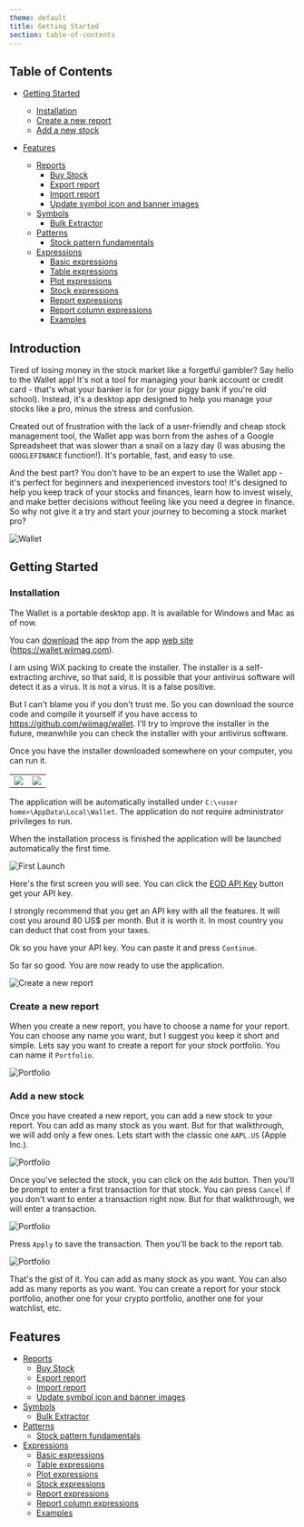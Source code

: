 ```yaml
---
theme: default
title: Getting Started
section: table-of-contents
---
```


## Table of Contents

- [Getting Started](#getting-started)
  - [Installation](#installation)
  - [Create a new report](#create-a-new-report)
  - [Add a new stock](#add-a-new-stock)

- [Features](#features)
  - [Reports](./report.md)
      - [Buy Stock](buy_stock.md)
      - [Export report](report_export.md)
      - [Import report](report_import.md)
      - [Update symbol icon and banner images](update_icon.md)
  - [Symbols](./symbols.md)
      - [Bulk Extractor](./bulk_extractor.md)
  - [Patterns](./pattern.md)
      - [Stock pattern fundamentals](stock_pattern_fundamentals.md)
  - [Expressions](./expressions.md)
      - [Basic expressions](./expressions.md#basic-functions)
      - [Table expressions](./expressions.md#tabletitle-set-columns)
      - [Plot expressions](./expressions.md#plottitle-x_set-y_set-options)
      - [Stock expressions](./expressions.md#ssymbol-field-date-stock-or-eod)
      - [Report expressions](./expressions.md#rreport-title-field)
      - [Report column expressions](./expressions.md#column-expressions)
      - [Examples](./expressions.md#examples-5)

<!-- 
# TODO Define all section we want to be in the user manual
- [ ] Sell stock
- [ ] Report timeline
- [ ] Report summary
- [ ] Report title order details
- [ ] User settings
- [ ] Console
- [ ] Stock and report expressions
- [ ] Report columns
  - [ ] Individual column explanations
- [ ] Report column expressions
- [ ] Show sold titles
- [ ] Show titles with no quantity
- [ ] Report title transactions graph
- [ ] Symbols search
- [ ] Market symbols
- [ ] Symbol indexes
- [ ] Symbol currencies
- [ ] Last day data
- [ ] Alerts
- [ ] Macro indicators
- [ ] Search for new versions
- [ ] EOD usages
- [ ] Wallet tracking
- Pattern View
  - [ ] Pattern view
  - [ ] Stats
  - [ ] Graphics
--> 

## Introduction

Tired of losing money in the stock market like a forgetful gambler? Say hello to the Wallet app! It's not a tool for managing your bank account or credit card - that's what your banker is for (or your piggy bank if you're old school). Instead, it's a desktop app designed to help you manage your stocks like a pro, minus the stress and confusion.

Created out of frustration with the lack of a user-friendly and cheap stock management tool, the Wallet app was born from the ashes of a Google Spreadsheet that was slower than a snail on a lazy day (I was abusing the `GOOGLEFINANCE` function!). It's portable, fast, and easy to use.

And the best part? You don't have to be an expert to use the Wallet app - it's perfect for beginners and inexperienced investors too! It's designed to help you keep track of your stocks and finances, learn how to invest wisely, and make better decisions without feeling like you need a degree in finance. So why not give it a try and start your journey to becoming a stock market pro?

![Wallet](./img/wallet.png)

## Getting Started

### Installation

The Wallet is a portable desktop app. It is available for Windows and Mac as of now. 

You can <a href="https://wallet.wiimag.com/releases/latest" donwload>download</a> the app from the app [web site](https://wallet.wiimag.com) (<https://wallet.wiimag.com>).

I am using WiX packing to create the installer. The installer is a self-extracting archive, so that said, 
it is possible that your antivirus software will detect it as a virus. It is not a virus. It is a false positive.

But I can't blame you if you don't trust me. So you can download the source code and compile it yourself if you have
access to <https://github.com/wiimag/wallet>. I'll try to improve the installer in the future, meanwhile you can
check the installer with your antivirus software.

Once you have the installer downloaded somewhere on your computer, you can run it.

|   |   |
|---|---|
| <img src="img/setup_install.png"> | <img src="img/setup_launch.png"/> |

The application will be automatically installed under `C:\<user home>\AppData\Local\Wallet`. The application do not require administrator privileges to run.

When the installation process is finished the application will be launched automatically the first time.

![First Launch](img/wallet_01.png)

Here's the first screen you will see. You can click the [EOD API Key](https://eodhistoricaldata.com/r/?ref=PF9TZC2T) button get your API key.

I strongly recommend that you get an API key with all the features. It will cost you around 80 US$ per month. But it is worth it. In most country you can deduct that cost from your taxes.

Ok so you have your API key. You can paste it and press `Continue`.

So far so good. You are now ready to use the application.

![Create a new report](./img/wallet_02.png)

### Create a new report

When you create a new report, you have to choose a name for your report. You can choose any name you want, but I suggest you keep it short and simple. Lets say you want to create a report for your stock portfolio. You can name it `Portfolio`.

![Portfolio](./img/wallet_03.png)

### Add a new stock

Once you have created a new report, you can add a new stock to your report. You can add as many stock as you want. But for that walkthrough, we will add only a few ones. Lets start with the classic one `AAPL.US` (Apple Inc.).

![Portfolio](./img/wallet_04.png)

Once you've selected the stock, you can click on the `Add` button. Then you'll be prompt to enter a first transaction for that stock. You can press `Cancel` if you don't want to enter a transaction right now. But for that walkthrough, we will enter a transaction.

![Portfolio](./img/wallet_05.png)

Press `Apply` to save the transaction. Then you'll be back to the report tab.

![Portfolio](img/wallet_06.png)

That's the gist of it. You can add as many stock as you want. You can also add as many reports as you want. You can create a report for your stock portfolio, another one for your crypto portfolio, another one for your watchlist, etc.

## Features

- [Reports](./report.md)
    - [Buy Stock](buy_stock.md)
    - [Export report](report_export.md)
    - [Import report](report_import.md)
    - [Update symbol icon and banner images](update_icon.md)
- [Symbols](./symbols.md)
    - [Bulk Extractor](./bulk_extractor.md)
- [Patterns](./pattern.md)
    - [Stock pattern fundamentals](stock_pattern_fundamentals.md)
- [Expressions](./expressions.md)
    - [Basic expressions](./expressions.md#basic-functions)
    - [Table expressions](./expressions.md#tabletitle-set-columns)
    - [Plot expressions](./expressions.md#plottitle-x_set-y_set-options)
    - [Stock expressions](./expressions.md#ssymbol-field-date-stock-or-eod)
    - [Report expressions](./expressions.md#rreport-title-field)
    - [Report column expressions](./expressions.md#column-expressions)
    - [Examples](./expressions.md#examples-5)
